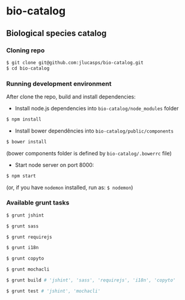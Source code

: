 # bio-catalog

## Biological species catalog

### Cloning repo

````bash
$ git clone git@github.com:jlucasps/bio-catalog.git
$ cd bio-catalog
````

### Running development environment

After clone the repo, build and install dependencies:

* Install node.js dependencies into ````bio-catalog/node_modules```` folder

````bash
$ npm install
````

* Install bower dependêncies into ```` bio-catalog/public/components ````

````bash
$ bower install
````

(bower components folder is defined by ````bio-catalog/.bowerrc```` file)


* Start node server on port 8000:

````bash
$ npm start
````

(or, if you have ````nodemon```` installed, run as: ````$ nodemon````)


### Available grunt tasks

````bash
$ grunt jshint
````
````bash
$ grunt sass
````

````bash
$ grunt requirejs
````

````bash
$ grunt i18n
````

````bash
$ grunt copyto
````

````bash
$ grunt mochacli
````


````bash
$ grunt build # 'jshint', 'sass', 'requirejs', 'i18n', 'copyto'
````

````bash
$ grunt test # 'jshint', 'mochacli'
````
